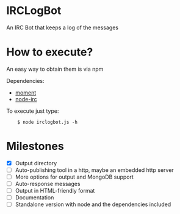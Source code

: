 # IRCLogBot
An IRC Bot that keeps a log of the messages
# How to execute? 
An easy way to obtain them is via npm

Dependencies:  
*    [moment](http://momentjs.com/)  
*    [node-irc](https://github.com/martynsmith/node-irc)  


To execute just type:
```
    $ node irclogbot.js -h
```
# Milestones
- [x] Output directory 
- [ ] Auto-publishing tool in a http, maybe an embedded http server
- [ ] More options for output and MongoDB support  
- [ ] Auto-response messages  
- [ ] Output in HTML-friendly format
- [ ] Documentation  
- [ ] Standalone version with node and the dependencies included  
